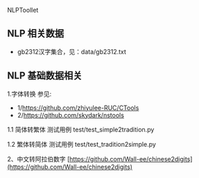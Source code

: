 NLPToollet

## NLP 相关数据

* gb2312汉字集合，见：data/gb2312.txt

## NLP 基础数据相关

1.字体转换
参见:
* 1/https://github.com/zhiyulee-RUC/CTools
* 2/https://github.com/skydark/nstools

1.1 简体转繁体 
测试用例  test/test_simple2tradition.py

1.2 繁体转简体
测试用例  test/test_tradition2simple.py


2、中文转阿拉伯数字
[https://github.com/Wall-ee/chinese2digits](https://github.com/Wall-ee/chinese2digits)

